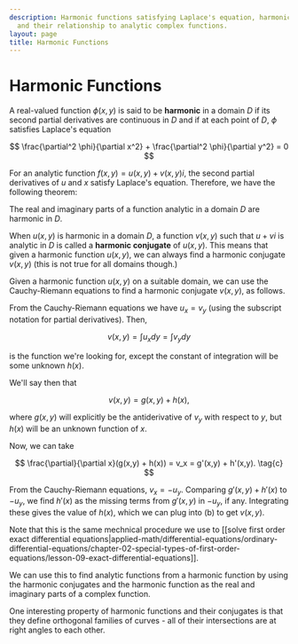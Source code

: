 ```yaml
---
description: Harmonic functions satisfying Laplace's equation, harmonic conjugates,
  and their relationship to analytic complex functions.
layout: page
title: Harmonic Functions
---
```


# Harmonic Functions

A real-valued function $\phi(x, y)$ is said to be **harmonic** in a domain $D$ if its second partial derivatives are continuous in $D$ and if at each point of $D$, $\phi$ satisfies Laplace's equation

$$ \frac{\partial^2 \phi}{\partial x^2} + \frac{\partial^2 \phi}{\partial y^2} = 0 $$

For an analytic function $f(x,y) = u(x,y) + v(x,y)i$, the second partial derivatives of $u$ and $x$ satisfy Laplace's equation. Therefore, we have the following theorem:

The real and imaginary parts of a function analytic in a domain $D$ are harmonic in $D$.

When $u(x,y)$ is harmonic in a domain $D$, a function $v(x,y)$ such that $u + vi$ is analytic in $D$ is called a **harmonic conjugate** of $u(x,y)$. This means that given a harmonic function $u(x,y)$, we can always find a harmonic conjugate $v(x,y)$ (this is not true for all domains though.)

Given a harmonic function $u(x,y)$ on a suitable domain, we can use the Cauchy-Riemann equations to find a harmonic conjugate $v(x,y)$, as follows.

From the Cauchy-Riemann equations we have $u_x = v_y$ (using the subscript notation for partial derivatives). Then,

$$ v(x,y) = \int{u_x}dy = \int{v_y}dy \tag{a} $$

is the function we're looking for, except the constant of integration will be some unknown $h(x)$.

We'll say then that

$$ v(x,y) = g(x,y) + h(x), \tag{b} $$

where $g(x,y)$ will explicitly be the antiderivative of $v_y$ with respect to $y$, but $h(x)$ will be an unknown function of $x$.

Now, we can take

$$ \frac{\partial}{\partial x}(g(x,y) + h(x)) = v_x = g'(x,y) + h'(x,y). \tag{c} $$

From the Cauchy-Riemann equations, $v_x = -u_y$. Comparing $g'(x,y) + h'(x)$ to $-u_y$, we find $h'(x)$ as the missing terms from $g'(x,y)$ in $-u_y$, if any. Integrating these gives the value of $h(x)$, which we can plug into (b) to get $v(x,y)$.

Note that this is the same mechnical procedure we use to [[solve first order exact differential equations|applied-math/differential-equations/ordinary-differential-equations/chapter-02-special-types-of-first-order-equations/lesson-09-exact-differential-equations]].

We can use this to find analytic functions from a harmonic function by using the harmonic conjugates and the harmonic function as the real and imaginary parts of a complex function.

One interesting property of harmonic functions and their conjugates is that they define orthogonal families of curves - all of their intersections are at right angles to each other.